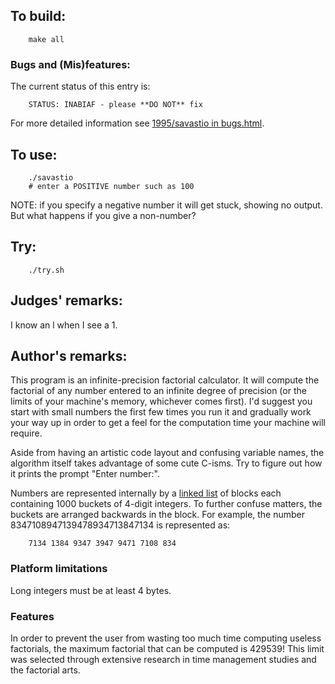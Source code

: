## To build:

``` <!---sh-->
    make all
```


### Bugs and (Mis)features:

The current status of this entry is:

```
    STATUS: INABIAF - please **DO NOT** fix
```

For more detailed information see [1995/savastio in bugs.html](../../bugs.html#1995_savastio).


## To use:

``` <!---sh-->
    ./savastio
    # enter a POSITIVE number such as 100
```

NOTE: if you specify a negative number it will get stuck, showing no output. But
what happens if you give a non-number?


## Try:

``` <!---sh-->
    ./try.sh
```


## Judges' remarks:

I know an l when I see a 1.


## Author's remarks:

This program is an infinite-precision factorial calculator.  It will
compute the factorial of any number entered to an infinite degree of
precision (or the limits of your machine's memory, whichever comes
first).  I'd suggest you start with small numbers the first few times
you run it and gradually work your way up in order to get a feel for
the computation time your machine will require.

Aside from having an artistic code layout and confusing variable names,
the algorithm itself takes advantage of some cute C-isms.  Try to
figure out how it prints the prompt "Enter number:".

Numbers are represented internally by a [linked
list](https://en.wikipedia.org/wiki/Linked_list) of blocks each
containing 1000 buckets of 4-digit integers.  To further confuse
matters, the buckets are arranged backwards in the block.  For example,
the number 8347108947139478934713847134 is represented as:

```
    7134 1384 9347 3947 9471 7108 834
```

### Platform limitations

Long integers must be at least 4 bytes.

### Features

In order to prevent the user from wasting too much time computing
useless factorials, the maximum factorial that can be computed is
429539!  This limit was selected through extensive research in
time management studies and the factorial arts.


<!--

    Copyright © 1984-2024 by Landon Curt Noll. All Rights Reserved.

    You are free to share and adapt this file under the terms of this license:

        Creative Commons Attribution-ShareAlike 4.0 International (CC BY-SA 4.0)

    For more information, see:

        https://creativecommons.org/licenses/by-sa/4.0/

-->
